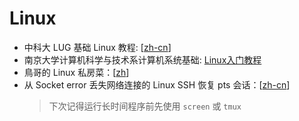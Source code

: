 # Linux

- 中科大 LUG 基础 Linux 教程: [[zh-cn](https://101.lug.ustc.edu.cn/)]
- 南京大学计算机科学与技术系计算机系统基础: [Linux入门教程](https://nju-projectn.github.io/ics-pa-gitbook/ics2021/linux.html)
- 鳥哥的 Linux 私房菜：[[zh](https://linux.vbird.org/)]
- 从 Socket error 丢失网络连接的 Linux SSH 恢复 pts 会话：[[zh-cn](https://wangye.org/posts/2022/02/restore-ssh-pts-session-after-socket-error.html)]
  > 下次记得运行长时间程序前先使用 `screen` 或 `tmux`
